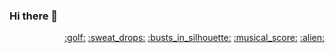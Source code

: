 ### Hi there 👋

<!--
**cylmat/cylmat** is a ✨ _special_ ✨ repository because its `README.md` (this file) appears on your GitHub profile.

Here are some ideas to get you started:

- 🔭 I’m currently working on ...
- 🌱 I’m currently learning ...
- 👯 I’m looking to collaborate on ...
- 🤔 I’m looking for help with ...
- 💬 Ask me about ...
- 📫 How to reach me: ...
- 😄 Pronouns: ...
- ⚡ Fun fact: ...
-->

<div align="right">
  <a href="https://www.code.golf">:golf:</a>
  <a href="https://www.geeksforgeeks.org/fundamentals-of-algorithms">:sweat_drops:</a>
  <a href="https://www.root-me.org">:busts_in_silhouette:</a>
  <a href="https://symfony.com">:musical_score:</a>
  <a href="https://www.vimgolf.com/">:alien:</a>
</div>
